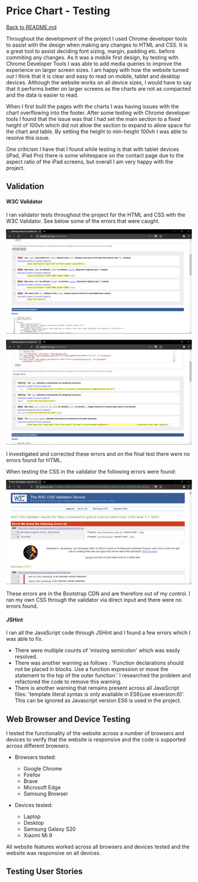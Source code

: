 # Price Chart - Testing

[Back to README.md](README.md)

Throughout the development of the project I used Chrome developer tools to assist with the design when making any changes to HTML and CSS. It is a great tool to assist deciding font sizing, margin, padding etc. before commiting any changes. As it was a mobile first design, by testing with Chrome Developer Tools I was able to add media queries to improve the experience on larger screen sizes. I am happy with how the website turned out I think that it is clear and easy to read on mobile, tablet and desktop devices. Although the website works on all device sizes, I would have to say that it performs better on larger screens as the charts are not as compacted and the data is easier to read.

When I first built the pages with the charts I was having issues with the chart overflowing into the footer. After some testing with Chrome developer tools I found that the issue was that I had set the main section to a fixed height of 100vh which did not allow the section to expand to allow space for the chart and table. By setting the height to min-height 100vh I was able to resolve this issue.

One criticism I have that I found while testing is that with tablet devices (iPad, iPad Pro) there is some whitespace on the contact page due to the aspect ratio of the iPad screens, but overall I am very happy with the project.

## Validation

#### W3C Validator

I ran validator tests throughout the project for the HTML and CSS with the W3C Validator. See below some of the errors that were caught.

![W3C-html-1](assets/documents/testing-images/w3c-html-1.png)

![W3C-html-2](assets/documents/testing-images/w3c-html-2.png)

I investigated and corrected these errors and on the final test there were no errors found for HTML.

When testing the CSS in the validator the following errors were found:

![W3C-css](assets/documents/testing-images/w3c-css.png)

These errors are in the Bootstrap CDN and are therefore out of my control. I ran my own CSS through the validator via direct input and there were no errors found.

#### JSHint

I ran all the JavaScript code through JSHint and I found a few errors which I was able to fix. 

- There were multiple counts of 'missing semicolon' which was easily resolved.
- There was another warning as follows : 'Function declarations should not be placed in blocks. Use a function expression or move the statement to the top of the outer function.' I researched the problem and refactored the code to remove this warning.
- There is another warning that remains present across all JavaScript files: 'template literal syntax is only available in ES6(use esversion:6)'. This can be ignored as Javascript version ES6 is used in the project.

## Web Browser and Device Testing

I tested the functionality of the website across a number of browsers and devices to verify that the website is responsive and the code is supported across different browsers.

- Browsers tested:
    - Google Chrome
    - Firefox
    - Brave 
    - Microsoft Edge
    - Samsung Browser

- Devices tested: 
    - Laptop
    - Desktop
    - Samsung Galaxy S20
    - Xiaomi Mi 9

All website features worked across all browsers and devices tested and the website was responsive on all devices.

## Testing User Stories

